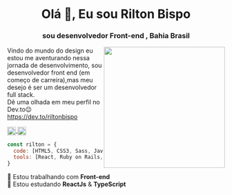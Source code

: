 
<h1 align="center">Olá 👋, Eu sou Rilton Bispo</h1>

<h3 align="center">sou desenvolvedor Front-end , Bahia Brasil</h3>


<img align='right' src="https://raw.githubusercontent.com/MicaelliMedeiros/micaellimedeiros/master/image/computer-illustration.png" width="280">

Vindo do mundo do design eu estou me aventurando nessa 
jornada de desenvolvimento, sou desenvolvedor front end
(em começo de carreira),mas meu desejo é ser um desenvolvedor 
full stack.
</br>
Dê uma olhada em meu perfil no Dev.to😉
<a href="https://dev.to/riltonbispo" target="_blank">https://dev.to/riltonbispo</a>
 
 <p align="left">
  <a href="https://www.linkedin.com/in/rilton-bispo-460069198/" target="blank">
    <img align="center" height="20" src="https://img.shields.io/badge/LinkedIn-0077B5?style=for-the-badge&logo=linkedin&logoColor=white"/>
  </a>
 
  <a href="https://www.instagram.com/yxngbigu/" target="blank">
    <img align="center" height="20" src="https://img.shields.io/badge/Instagram-E4405F?style=for-the-badge&logo=instagram&logoColor=white"/>
 </a>
</p>


```javascript
const rilton = {
  code: [HTML5, CSS3, Sass, JavaScript, Tailwind ],
  tools: [React, Ruby on Rails, Node, Git, Figma, Wordpress],
}
```
 
🔭 Estou trabalhando com <b>Front-end</b>
</br>
🔎 Estou estudando <b>ReactJs</b> & <b>TypeScript</b>


